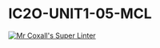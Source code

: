 # IC2O-UNIT1-05-MCL
[![Mr Coxall's Super Linter](https://github.com/parsa-tahavori/IC2O-UNIT1-05-MCL/workflows/Mr%20Coxall's%20Super%20Linter/badge.svg)](https://github.com/parsa-tahavori/IC2O-UNIT1-05-MCL/actions/)

